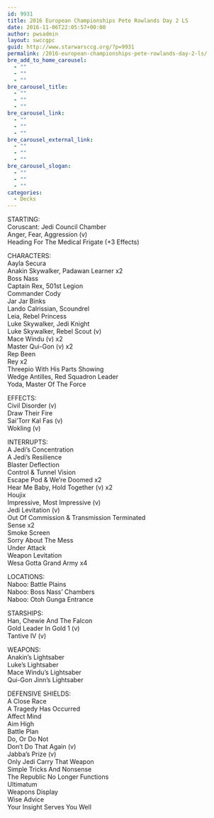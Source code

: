 ```yaml
---
id: 9931
title: 2016 European Championships Pete Rowlands Day 2 LS
date: 2016-11-06T22:05:57+00:00
author: pwsadmin
layout: swccgpc
guid: http://www.starwarsccg.org/?p=9931
permalink: /2016-european-championships-pete-rowlands-day-2-ls/
bre_add_to_home_carousel:
  - ""
  - ""
  - ""
bre_carousel_title:
  - ""
  - ""
  - ""
bre_carousel_link:
  - ""
  - ""
  - ""
bre_carousel_external_link:
  - ""
  - ""
  - ""
bre_carousel_slogan:
  - ""
  - ""
  - ""
categories:
  - Decks
---
```

STARTING:  
Coruscant: Jedi Council Chamber  
Anger, Fear, Aggression (v)  
Heading For The Medical Frigate (+3 Effects)

CHARACTERS:  
Aayla Secura  
Anakin Skywalker, Padawan Learner x2  
Boss Nass  
Captain Rex, 501st Legion  
Commander Cody  
Jar Jar Binks  
Lando Calrissian, Scoundrel  
Leia, Rebel Princess  
Luke Skywalker, Jedi Knight  
Luke Skywalker, Rebel Scout (v)  
Mace Windu (v) x2  
Master Qui-Gon (v) x2  
Rep Been  
Rey x2  
Threepio With His Parts Showing  
Wedge Antilles, Red Squadron Leader  
Yoda, Master Of The Force

EFFECTS:  
Civil Disorder (v)  
Draw Their Fire  
Sai&#8217;Torr Kal Fas (v)  
Wokling (v)

INTERRUPTS:  
A Jedi&#8217;s Concentration  
A Jedi&#8217;s Resilience  
Blaster Deflection  
Control & Tunnel Vision  
Escape Pod & We&#8217;re Doomed x2  
Hear Me Baby, Hold Together (v) x2  
Houjix  
Impressive, Most Impressive (v)  
Jedi Levitation (v)  
Out Of Commission & Transmission Terminated  
Sense x2  
Smoke Screen  
Sorry About The Mess  
Under Attack  
Weapon Levitation  
Wesa Gotta Grand Army x4

LOCATIONS:  
Naboo: Battle Plains  
Naboo: Boss Nass&#8217; Chambers  
Naboo: Otoh Gunga Entrance

STARSHIPS:  
Han, Chewie And The Falcon  
Gold Leader In Gold 1 (v)  
Tantive IV (v)

WEAPONS:  
Anakin&#8217;s Lightsaber  
Luke&#8217;s Lightsaber  
Mace Windu&#8217;s Lightsaber  
Qui-Gon Jinn&#8217;s Lightsaber

DEFENSIVE SHIELDS:  
A Close Race  
A Tragedy Has Occurred  
Affect Mind  
Aim High  
Battle Plan  
Do, Or Do Not  
Don&#8217;t Do That Again (v)  
Jabba&#8217;s Prize (v)  
Only Jedi Carry That Weapon  
Simple Tricks And Nonsense  
The Republic No Longer Functions  
Ultimatum  
Weapons Display  
Wise Advice  
Your Insight Serves You Well